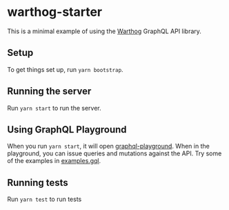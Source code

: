 # warthog-starter

This is a minimal example of using the [Warthog](https://github.com/goldcaddy77/warthog) GraphQL API library.

## Setup

To get things set up, run `yarn bootstrap`.

## Running the server

Run `yarn start` to run the server.

## Using GraphQL Playground

When you run `yarn start`, it will open [graphql-playground](https://github.com/prisma/graphql-playground).  When in the playground, you can issue queries and mutations against the API.  Try some of the examples in [examples.gql](./examples.gql).

## Running tests

Run `yarn test` to run tests
